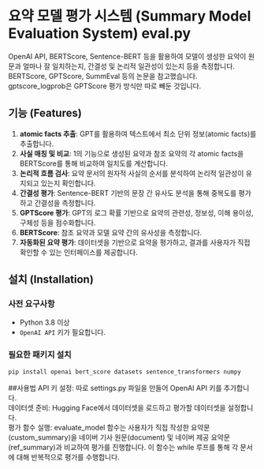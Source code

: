 # 요약 모델 평가 시스템 (Summary Model Evaluation System) eval.py
OpenAI API, BERTScore, Sentence-BERT 등을 활용하여 모델이 생성한 요약이 원문과 얼마나 잘 일치하는지, 간결성 및 논리적 일관성이 있는지 등을 측정합니다.  
BERTScore, GPTScore, SummEval 등의 논문을 참고했습니다.  
gptscore_logprob은 GPTScore 평가 방식만 따로 빼둔 것입니다.  
## 기능 (Features)

1. **atomic facts 추출**: GPT를 활용하여 텍스트에서 최소 단위 정보(atomic facts)를 추출합니다. 
2. **사실 매칭 및 비교**: 1의 기능으로 생성된 요약과 참조 요약의 각 atomic facts을 BERTScore를 통해 비교하여 일치도를 계산합니다.
3. **논리적 흐름 검사**: 요약 문서의 원자적 사실의 순서를 분석하여 논리적 일관성이 유지되고 있는지 확인합니다.
4. **간결성 평가**: Sentence-BERT 기반의 문장 간 유사도 분석을 통해 중복도를 평가하고 간결성을 측정합니다.
5. **GPTScore 평가**: GPT의 로그 확률 기반으로 요약의 관련성, 정보성, 이해 용이성, 구체성 등을 점수화합니다.
6. **BERTScore**: 참조 요약과 모델 요약 간의 유사성을 측정합니다.
7. **자동화된 요약 평가**: 데이터셋을 기반으로 요약을 평가하고, 결과를 사용자가 직접 확인할 수 있는 인터페이스를 제공합니다.

## 설치 (Installation)

### 사전 요구사항

- Python 3.8 이상
- `OpenAI API` 키가 필요합니다. 
### 필요한 패키지 설치


```bash
pip install openai bert_score datasets sentence_transformers numpy
```
##사용법
API 키 설정: 따로 settings.py 파일을 만들어 OpenAI API 키를 추가합니다.  
데이터셋 준비: Hugging Face에서 데이터셋을 로드하고 평가할 데이터셋을 설정합니다.  
평가 함수 실행: evaluate_model 함수는 사용자가 직접 작성한 요약문(custom_summary)을 네이버 기사 원문(document) 및 네이버 제공 요약문(ref_summary)과 비교하여 평가를 진행합니다.  이 함수는 while 루프를 통해 각 문서에 대해 반복적으로 평가를 수행합니다. 
